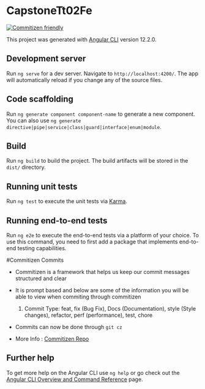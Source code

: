 # CapstoneTt02Fe

[![Commitizen friendly](https://img.shields.io/badge/commitizen-friendly-brightgreen.svg)](http://commitizen.github.io/cz-cli/)

This project was generated with [Angular CLI](https://github.com/angular/angular-cli) version 12.2.0.

## Development server

Run `ng serve` for a dev server. Navigate to `http://localhost:4200/`. The app will automatically reload if you change any of the source files.

## Code scaffolding

Run `ng generate component component-name` to generate a new component. You can also use `ng generate directive|pipe|service|class|guard|interface|enum|module`.

## Build

Run `ng build` to build the project. The build artifacts will be stored in the `dist/` directory.

## Running unit tests

Run `ng test` to execute the unit tests via [Karma](https://karma-runner.github.io).

## Running end-to-end tests

Run `ng e2e` to execute the end-to-end tests via a platform of your choice. To use this command, you need to first add a package that implements end-to-end testing capabilities.

#Commitizen Commits
- Commitizen is a framework that helps us keep our commit messages structured and clear
- It is prompt based and below are some of the information you will be able to view when commiting through commitizen 
  1. Commit Type: feat, fix (Bug Fix), Docs (Documentation), style (Style changes), refactor, perf (performance), test, chore

- Commits can now be done through 
  ```git cz```
- More Info : [Commitizen Repo](https://github.com/commitizen/cz-cli)
## Further help

To get more help on the Angular CLI use `ng help` or go check out the [Angular CLI Overview and Command Reference](https://angular.io/cli) page.
